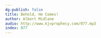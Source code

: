 ```yaml
---
dg-publish: false
title: Behold, He Comes!
author: Albert Midlane
audio: http://www.kjvprophecy.com/077.mp3
index: 077
---
```


